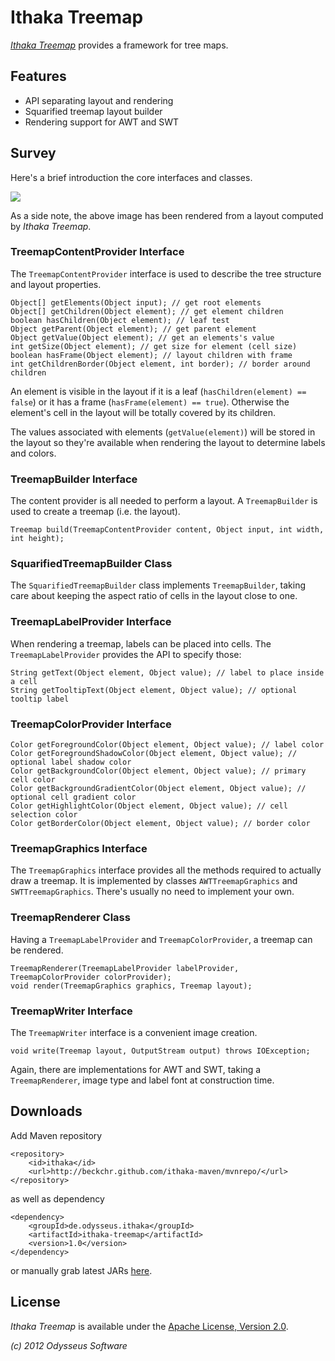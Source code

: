 # Ithaka Treemap

[_Ithaka Treemap_](https://github.com/beckchr/ithaka-treemap/) provides a framework for tree maps.

## Features

- API separating layout and rendering
- Squarified treemap layout builder
- Rendering support for AWT and SWT

## Survey

Here's a brief introduction the core interfaces and classes.

![](https://raw.github.com/beckchr/ithaka-treemap/master/Core-API.png)

As a side note, the above image has been rendered from a layout computed by _Ithaka Treemap_.

### TreemapContentProvider Interface

The `TreemapContentProvider` interface is used to describe the tree structure and layout properties.

	Object[] getElements(Object input); // get root elements
	Object[] getChildren(Object element); // get element children
	boolean hasChildren(Object element); // leaf test
	Object getParent(Object element); // get parent element
	Object getValue(Object element); // get an elements's value
	int getSize(Object element); // get size for element (cell size)
	boolean hasFrame(Object element); // layout children with frame
	int getChildrenBorder(Object element, int border); // border around children

An element is visible in the layout if it is a leaf (`hasChildren(element) == false`) or it has a
frame (`hasFrame(element) == true`). Otherwise the element's cell in the layout will be totally
covered by its children.

The values associated with elements (`getValue(element)`) will be stored in the layout so they're
available when rendering the layout to determine labels and colors.

### TreemapBuilder Interface

The content provider is all needed to perform a layout.
A `TreemapBuilder` is used to create a treemap (i.e. the layout).

	Treemap build(TreemapContentProvider content, Object input, int width, int height);

### SquarifiedTreemapBuilder Class

The `SquarifiedTreemapBuilder` class implements `TreemapBuilder`, taking care about keeping the
aspect ratio of cells in the layout close to one.

### TreemapLabelProvider Interface

When rendering a treemap, labels can be placed into cells. The `TreemapLabelProvider` provides
the API to specify those:

	String getText(Object element, Object value); // label to place inside a cell
	String getTooltipText(Object element, Object value); // optional tooltip label

### TreemapColorProvider Interface

	Color getForegroundColor(Object element, Object value); // label color
	Color getForegroundShadowColor(Object element, Object value); // optional label shadow color
	Color getBackgroundColor(Object element, Object value); // primary cell color
	Color getBackgroundGradientColor(Object element, Object value); // optional cell gradient color
	Color getHighlightColor(Object element, Object value); // cell selection color
	Color getBorderColor(Object element, Object value); // border color

### TreemapGraphics Interface

The `TreemapGraphics` interface provides all the methods required to actually draw a treemap.
It is implemented by classes `AWTTreemapGraphics` and `SWTTreemapGraphics`. There's usually
no need to implement your own.

### TreemapRenderer Class

Having a `TreemapLabelProvider` and `TreemapColorProvider`, a treemap can be rendered.

	TreemapRenderer(TreemapLabelProvider labelProvider, TreemapColorProvider colorProvider);
	void render(TreemapGraphics graphics, Treemap layout);

### TreemapWriter Interface

The `TreemapWriter` interface is a convenient image creation.

	void write(Treemap layout, OutputStream output) throws IOException;

Again, there are implementations for AWT and SWT, taking a `TreemapRenderer`, image type and label
font at construction time.

## Downloads

Add Maven repository

	<repository>
		<id>ithaka</id>
		<url>http://beckchr.github.com/ithaka-maven/mvnrepo/</url>
	</repository>

as well as dependency

	<dependency>
		<groupId>de.odysseus.ithaka</groupId>
		<artifactId>ithaka-treemap</artifactId>
		<version>1.0</version>
	</dependency>

or manually grab latest JARs [here](http://beckchr.github.com/ithaka-maven/mvnrepo/de/odysseus/ithaka/ithaka-treemap/1.0). 

## License

_Ithaka Treemap_ is available under the [Apache License, Version 2.0](http://www.apache.org/licenses/LICENSE-2.0.html).


_(c) 2012 Odysseus Software_